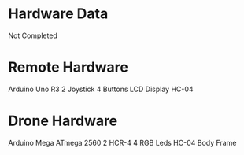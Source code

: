 # Hardware Data

Not Completed

# Remote Hardware
Arduino Uno R3
2 Joystick
4 Buttons
LCD Display
HC-04

# Drone Hardware
Arduino Mega ATmega 2560
2 HCR-4 
4 RGB Leds
HC-04
Body Frame
